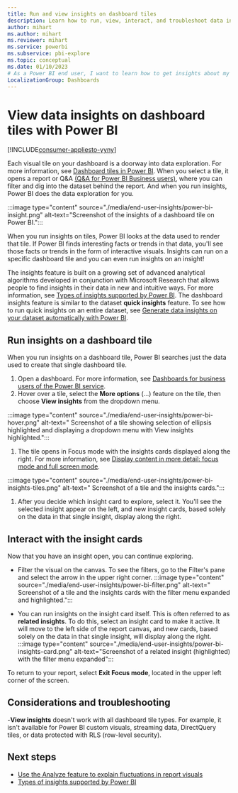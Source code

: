 ```yaml
---
title: Run and view insights on dashboard tiles
description: Learn how to run, view, interact, and troubleshoot data insights on a dashboard title with Power BI.
author: mihart
ms.author: mihart
ms.reviewer: mihart
ms.service: powerbi
ms.subservice: pbi-explore
ms.topic: conceptual
ms.date: 01/10/2023
# As a Power BI end user, I want to learn how to get insights about my dashboard tiles.
LocalizationGroup: Dashboards
---
```

# View data insights on dashboard tiles with Power BI

[!INCLUDE[consumer-appliesto-yyny](../includes/consumer-appliesto-yyny.md)]

Each visual tile on your dashboard is a doorway into data exploration. For more information, see [Dashboard tiles in Power BI](end-user-tiles.md). When you select a tile, it opens a report or Q&A [(Q&A for Power BI Business users)](end-user-q-and-a.md), where you can filter and dig into the dataset behind the report. And when you run insights, Power BI does the data exploration for you.

:::image type="content" source="./media/end-user-insights/power-bi-insight.png" alt-text="Screenshot of the insights of a dashboard tile on  Power BI.":::

When you run insights on tiles, Power BI looks at the data used to render that tile. If Power BI finds interesting facts or trends in that data, you'll see those facts or trends in the form of interactive visuals. Insights can run on a specific dashboard tile and you can even run insights on an insight!

The insights feature is built on a growing set of advanced analytical algorithms developed in conjunction with Microsoft Research that allows people to find insights in their data in new and intuitive ways. For more information, see [Types of insights supported by Power BI](end-user-insight-types.md). The dashboard insights feature is similar to the dataset **quick insights** feature. To see how to run quick insights on an entire dataset, see [Generate data insights on your dataset automatically with Power BI](../create-reports/service-insights.md).

## Run insights on a dashboard tile

When you run insights on a dashboard tile, Power BI searches just the data used to create that single dashboard tile.

1. Open a dashboard. For more information, see [Dashboards for business users of the Power BI service](end-user-dashboards.md).
1. Hover over a tile, select the **More options** (...) feature on the tile, then choose **View insights** from the dropdown menu.

:::image type="content" source="./media/end-user-insights/power-bi-hover.png" alt-text=" Screenshot of a tile showing selection of ellipsis highlighted and displaying a dropdown menu with View insights highlighted.":::

1. The tile opens in Focus mode with the insights cards displayed along the right. For more information, see [Display content in more detail: focus mode and full screen mode](end-user-focus.md).

:::image type="content" source="./media/end-user-insights/power-bi-insights-tiles.png" alt-text=" Screenshot of a tile and the insights cards.":::

1. After you decide which insight card to explore, select it. You'll see the selected insight appear on the left, and new insight cards, based solely on the data in that single insight, display along the right.

## Interact with the insight cards

Now that you have an insight open, you can continue exploring.

* Filter the visual on the canvas.  To see the filters, go to the Filter's pane and select the arrow in the upper right corner.
         :::image type="content" source="./media/end-user-insights/power-bi-filter.png" alt-text=" Screenshot of a tile and the insights cards with the filter menu expanded and highlighted.":::

* You can run insights on the insight card itself. This is often referred to as **related insights**. To do this, select an insight card to make it active. It will move to the left side of the report canvas, and new cards, based solely on the data in that single insight, will  display along the right.
             :::image type="content" source="./media/end-user-insights/power-bi-insights-card.png" alt-text="Screenshot of a related insight (highlighted) with the filter menu expanded":::

To return to your report, select **Exit Focus mode**, located in the upper left corner of the screen.

## Considerations and troubleshooting

-**View insights** doesn't work with all dashboard tile types. For example, it isn't available for Power BI custom visuals, streaming data, DirectQuery tiles, or data protected with RLS (row-level security).<!--[Power BI visuals](end-user-custom-visuals.md)-->

## Next steps

* [Use the Analyze feature to explain fluctuations in report visuals](end-user-analyze-visuals.md)
* [Types of insights supported by Power BI](end-user-insight-types.md)
